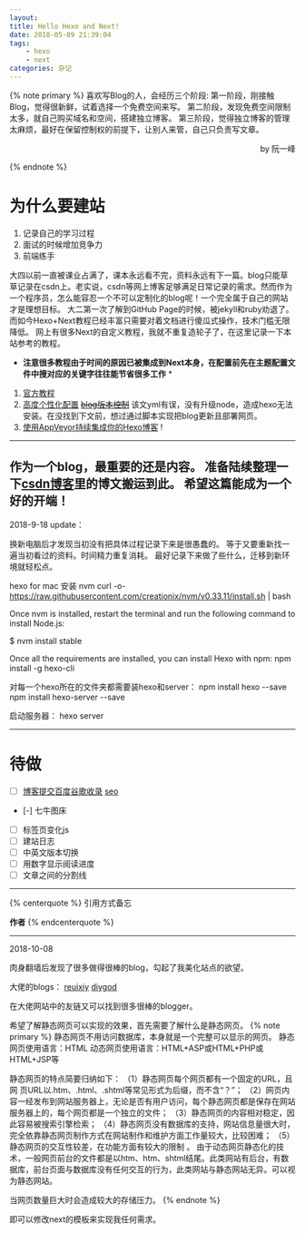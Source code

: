 ```yaml
---
layout: 
title: Hello Hexo and Next!
date: 2018-05-09 21:39:04
tags: 
    - hexo 
    - next
categories: 杂记
---
```



{% note primary %} 
喜欢写Blog的人，会经历三个阶段:
第一阶段，刚接触Blog，觉得很新鲜，试着选择一个免费空间来写。
第二阶段，发现免费空间限制太多，就自己购买域名和空间，搭建独立博客。
第三阶段，觉得独立博客的管理太麻烦，最好在保留控制权的前提下，让别人来管，自己只负责写文章。
<p align="right">by 阮一峰</p>
{% endnote %}


  

<!--more-->
# 为什么要建站
1. 记录自己的学习过程
2. 面试的时候增加竞争力
3. 前端练手

大四以前一直被课业占满了，课本永远看不完，资料永远有下一篇。blog只能草草记录在csdn上。老实说，csdn等网上博客足够满足日常记录的需求。然而作为一个程序员，怎么能容忍一个不可以定制化的blog呢！一个完全属于自己的网站才是理想目标。
大二第一次了解到GitHub Page的时候，被jekyll和ruby劝退了。而如今Hexo+Next教程已经丰富只需要对着文档进行傻瓜式操作，技术门槛无限降低。
网上有很多Next的自定义教程，我就不重复造轮子了，在这里记录一下本站参考的教程。
* **注意很多教程由于时间的原因已被集成到Next本身，在配置前先在主题配置文件中搜对应的关键字往往能节省很多工作** *
1. [官方教程](http://theme-next.iissnan.com/getting-started.html)
2. [高度个性化配置](http://mashirosorata.vicp.io/HEXO-NEXT%E4%B8%BB%E9%A2%98%E4%B8%AA%E6%80%A7%E5%8C%96%E9%85%8D%E7%BD%AE.html)
<del> [blog版本控制](https://formulahendry.github.io/2016/12/04/hexo-ci/)</del>
该文yml有误，没有升级node，造成hexo无法安装。在没找到下文前，想过通过脚本实现把blog更新且部署网页。
3. [使用AppVeyor持续集成你的Hexo博客](https://yangshunjie.com/Use-Appveyor-to-continuously-integrate-your-Hexo-blog.html)     !

---
作为一个blog，最重要的还是内容。
准备陆续整理一下[csdn博客](https://blog.csdn.net/solo_ws)里的博文搬运到此。
希望这篇能成为一个好的开端！
---
2018-9-18 update：

换新电脑后才发现当初没有把具体过程记录下来是很愚蠢的。
等于又要重新找一遍当初看过的资料。时间精力重复消耗。
最好记录下来做了些什么，迁移到新环境就轻松点。

hexo for mac
安装 nvm
 curl -o- https://raw.githubusercontent.com/creationix/nvm/v0.33.11/install.sh | bash

Once nvm is installed, restart the terminal and run the following command to install Node.js:

$ nvm install stable

Once all the requirements are installed, you can install Hexo with npm:
npm install -g hexo-cli

对每一个hexo所在的文件夹都需要装hexo和server：
npm install hexo --save
npm install hexo-server --save

启动服务器：
hexo server

---
# 待做
- [ ]  [博客提交百度谷歌收录](https://blog.csdn.net/hosea1008/article/details/53384382) [seo](http://www.ehcoo.com/seo.html)
- [-] 七牛图床
- [ ] 标签页变化js
- [ ] 建站日志
- [ ] 中英文版本切换
- [ ] 用数字显示阅读进度
- [ ] 文章之间的分割线
---
{% centerquote %}
引用方式备忘

**作者**
{% endcenterquote %}



---
2018-10-08

肉身翻墙后发现了很多做得很棒的blog，勾起了我美化站点的欲望。

大佬的blogs：
[reuixiy](https://reuixiy.github.io)
[diygod](https://diygod.me/)

在大佬网站中的友链又可以找到很多很棒的blogger。

希望了解静态网页可以实现的效果，首先需要了解什么是静态网页。
{% note primary %} 
静态网页不用访问数据库，本身就是一个完整可以显示的网页。
静态网页使用语言：HTML
动态网页使用语言：HTML+ASP或HTML+PHP或HTML+JSP等

静态网页的特点简要归纳如下：
（1）静态网页每个网页都有一个固定的URL，且网 页URL以.htm、.html、.shtml等常见形式为后缀，而不含“？”；
（2）网页内容一经发布到网站服务器上，无论是否有用户访问，每个静态网页都是保存在网站服务器上的，每个网页都是一个独立的文件；
（3）静态网页的内容相对稳定，因此容易被搜索引擎检索；
（4）静态网页没有数据库的支持，网站信息量很大时，完全依靠静态网页制作方式在网站制作和维护方面工作量较大，比较困难；
（5）静态网页的交互性较差，在功能方面有较大的限制 。
由于动态网页静态化的技术，一般网页前台的文件都是以htm、htm、shtml结尾。此类网站有后台，有数据库，前台页面与数据库没有任何交互的行为，此类网站与静态网站无异。可以视为静态网站。

当网页数量巨大时会造成较大的存储压力。
{% endnote %}

即可以修改next的模板来实现我任何需求。

